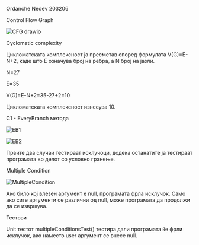 Ordanche Nedev 203206






Control Flow Graph


![CFG drawio](https://github.com/OrdancheNedev/SI_2023_lab2_203206/assets/127043099/8f6463c0-f2ae-4319-aacb-14a1bcdb9830)



Cyclomatic complexity 

Цикломатската комплексност ја пресметав според формулата V(G)=E-N+2, каде што E означува број на ребра, а N број на јазли.

N=27

E=35

V(G)=E-N+2=35-27+2=10 

Цикломатската комплексност изнесува 10.





C1 - EveryBranch метода


![EB1](https://github.com/OrdancheNedev/SI_2023_lab2_203206/assets/127043099/cac54daa-8473-44d8-a408-889989025c8e)




![EB2](https://github.com/OrdancheNedev/SI_2023_lab2_203206/assets/127043099/55f5877c-3135-4296-9410-b69acbf4c744)




Првите два случаи тестираат исклучоци, додека останатите ја тестираат програмата во делот со условно гранење.




Multiple Condition


![MultipleCondition](https://github.com/OrdancheNedev/SI_2023_lab2_203206/assets/127043099/ac4883db-3de0-4198-8a6c-248603a63060)


Ако било кој влезен аргумент е null, програмата фрла исклучок. Само ако сите аргументи се различни од null, може програмата да продолжи да се извршува.




Тестови 

Unit тестот multipleConditionsTest() тестира дали програмата ќе фрли исклучок, ако наместо user аргумент се внесе null.
